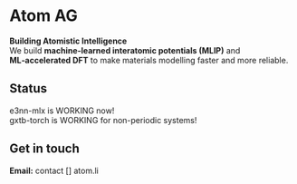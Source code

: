 # Atom AG

**Building Atomistic Intelligence**  
We build **machine‑learned interatomic potentials (MLIP)** and **ML‑accelerated DFT** to make materials modelling faster and more reliable.

## Status
e3nn-mlx is WORKING now!  
gxtb-torch is WORKING for non-periodic systems!

## Get in touch
**Email:** contact [] atom.li
